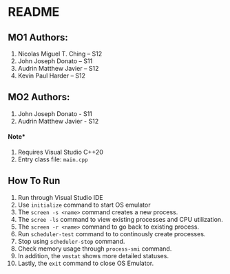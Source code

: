 # README

## **MO1 Authors:**

1. Nicolas Miguel T. Ching – S12
2. John Joseph Donato – S11
3. Audrin Matthew Javier – S12
4. Kevin Paul Harder – S12

## **MO2 Authors:**

1. John Joseph Donato - S11
2. Audrin Matthew Javier - S12

#### Note*

1. Requires Visual Studio C++20
2. Entry class file: `main.cpp`

## **How To Run**

1. Run through Visual Studio IDE
2. Use `initialize` command to start OS emulator
3. The `screen -s <name>` command creates a new process.
4. The `scree -ls` command to view existing processes and CPU utilization.
5. The `screen -r <name>` command to go back to existing process.
6. Run `scheduler-test` command to to continously create processes.
7. Stop using `scheduler-stop` command.
8. Check memory usage through `process-smi` command.
9. In addition, the `vmstat` shows more detailed statuses.
10. Lastly, the `exit` command to close OS Emulator.
